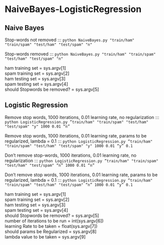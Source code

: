 # NaiveBayes-LogisticRegression

## Naive Bayes

Stop-words not removed :::
``` python NaiveBayes.py "train/ham" "train/spam" "test/ham" "test/spam" "n" ```

Stop-words removed :::
``` python NaiveBayes.py "train/ham" "train/spam" "test/ham" "test/spam" "n" ```

ham training set = sys.argv[1]<br />
spam training set = sys.argv[2]<br />
ham testing set = sys.argv[3]<br />
spam testing set = sys.argv[4]<br />
should Stopwords be removed?  = sys.argv[5]


## Logistic Regression

Remove stop words, 1000 iterations, 0.01 learning rate, no regularization :::
``` python LogisticRegression.py ”train/ham" "train/spam" "test/ham" "test/spam" "y" 1000 0.01 “n” ```


Remove stop words, 1000 iterations, 0.01 learning rate, params to be regularized, lambda = 0.1 :::
``` python LogisticRegression.py ”train/ham" "train/spam" "test/ham" "test/spam" "y" 1000 0.01 “y” 0.1 ```


Don’t remove stop-words, 1000 iterations, 0.01 learning rate, no regularization :::
``` python LogisticRegression.py ”train/ham" "train/spam" "test/ham" "test/spam" “n” 1000 0.01 “n” ```


Don’t remove stop words, 1000 iterations, 0.01 learning rate, params to be regularized, lambda = 0.1 :::
``` python LogisticRegression.py ”train/ham" "train/spam" "test/ham" "test/spam" “n” 1000 0.01 “y” 0.1 ```


ham training set = sys.argv[1]<br />
spam training set = sys.argv[2]<br />
ham testing set = sys.argv[3]<br />
spam testing set = sys.argv[4]<br />
should Stopwords be removed?  = sys.argv[5]<br />
number of iterations to be run = int(sys.argv[6])<br />
learning Rate to be taken = float(sys.argv[7])<br />
should params be Regularized = sys.argv[8]<br />
lambda value to be taken = sys.argv[9]
